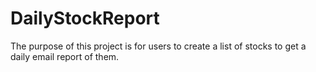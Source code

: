 # DailyStockReport
The purpose of this project is for users to create a list of stocks to get a daily email report of them.

